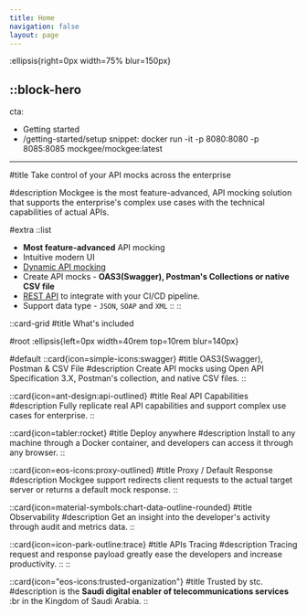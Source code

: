 ```yaml
---
title: Home
navigation: false
layout: page
---
```


:ellipsis{right=0px width=75% blur=150px}

::block-hero
---
cta:
  - Getting started
  - /getting-started/setup
snippet: docker run -it -p 8080:8080 -p 8085:8085 mockgee/mockgee:latest
---

#title
Take control of your API mocks across the enterprise

#description
Mockgee is the most feature-advanced, API mocking solution that supports the enterprise's complex use cases with the technical capabilities of actual APIs.

#extra
  ::list
  - **Most feature-advanced** API mocking
  - Intuitive modern UI
  - [Dynamic API mocking](/getting-started/dynamic-mocks)
  - Create API mocks - **OAS3(Swagger), Postman's Collections or native CSV file**
  - [REST API](/api/rest-api) to integrate with your CI/CD pipeline.
  - Support data type - `JSON`, `SOAP` and `XML`
  ::
::


::card-grid
#title
What's included

#root
:ellipsis{left=0px width=40rem top=10rem blur=140px}

#default
  ::card{icon=simple-icons:swagger}
  #title
  OAS3(Swagger), Postman & CSV File
  #description
  Create API mocks using Open API Specification 3.X, Postman's collection, and native CSV files.
  ::

  ::card{icon=ant-design:api-outlined}
  #title
  Real API Capabilities
  #description
  Fully replicate real API capabilities and support complex use cases for enterprise.
  ::

  ::card{icon=tabler:rocket}
  #title
  Deploy anywhere
  #description
  Install to any machine through a Docker container, and developers can access it through any browser.
  ::

  ::card{icon=eos-icons:proxy-outlined}
  #title
  Proxy / Default Response
  #description
  Mockgee support redirects client requests to the actual target server or returns a default mock response.
  ::

  ::card{icon=material-symbols:chart-data-outline-rounded}
  #title
  Observability 
  #description
  Get an insight into the developer's activity through audit and metrics data.
  ::

  ::card{icon=icon-park-outline:trace}
  #title
  APIs Tracing
  #description
  Tracing request and response payload greatly ease the developers and increase productivity.
  ::
::

 ::card{icon="eos-icons:trusted-organization"}
 #title
Trusted by stc.
 #description
 is the **Saudi digital enabler of telecommunications services** :br
 in the Kingdom of Saudi Arabia.
 ::



